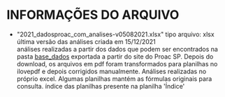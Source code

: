 # INFORMAÇÕES DO ARQUIVO

- "2021_dadosproac_com_analises-v05082021.xlsx"
	tipo arquivo: xlsx<br>
	última versão das análises criada em 15/12/2021<br>
	análises realizadas a partir dos dados que podem ser encontrados na pasta [base_dados](./base_dados)
	exportada a partir do site do Proac SP. Depois do download, os arquivos em pdf foram transformados para planilhas no ilovepdf e depois corrigidos manualmente. Análises realizadas no próprio excel. Algumas planilhas mantém as fórmulas originais para consulta.
	índice das planilhas presente na planilha 'Índice'
